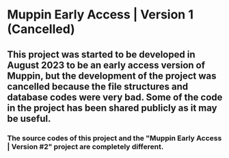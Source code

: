 # Muppin Early Access | Version 1 (Cancelled)

## This project was started to be developed in August 2023 to be an early access version of Muppin, but the development of the project was cancelled because the file structures and database codes were very bad. Some of the code in the project has been shared publicly as it may be useful.

### The source codes of this project and the "Muppin Early Access | Version #2" project are completely different.

